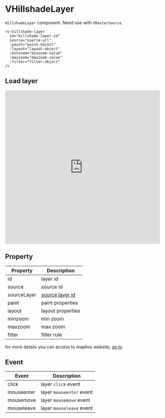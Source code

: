 # VHillshadeLayer

`HillshadeLayer` component. Need use with `VRasterSource`.

```
<v-hillshade-layer
  id="hillshade-layer-id"
  source="source-url"
  :paint="paint-object"
  :layout="layout-object"
  :minzoom="minzoom-value"
  :maxzoom="maxzoom-value"
  :filter="filter-object"
/>
```

## Load layer

<iframe src="https://codesandbox.io/embed/vmap-examples-mnqjgn?fontsize=14&hidenavigation=1&initialpath=%2Fvlayer%2Fvhillshadelayer%2Fbasic&module=%2Fsrc%2Fviews%2Fvlayer%2Fvhillshadelayer%2FBasic.vue&theme=dark"
     style="width:100%; height:500px; border:0; border-radius: 4px; overflow:hidden;"
     title="vmap examples"
     allow="accelerometer; ambient-light-sensor; camera; encrypted-media; geolocation; gyroscope; hid; microphone; midi; payment; usb; vr; xr-spatial-tracking"
     sandbox="allow-forms allow-modals allow-popups allow-presentation allow-same-origin allow-scripts"
   ></iframe>

## Property

| Property    | Description                                                            |
| ----------- | ---------------------------------------------------------------------- |
| id          | layer id                                                               |
| source      | source id                                                              |
| sourceLayer | [source layer id](https://docs.mapbox.com/help/glossary/source-layer/) |
| paint       | paint properties                                                       |
| layout      | layout properties                                                      |
| minzoom     | min zoom                                                               |
| maxzoom     | max zoom                                                               |
| filter      | filter rule                                                            |

for more details you can access to mapbox website, [go to](https://docs.mapbox.com/mapbox-gl-js/style-spec/layers/#hillshade)

## Event

| Event      | Description              |
| ---------- | ------------------------ |
| click      | layer `click` event      |
| mouseenter | layer `mouseenter` event |
| mousemove  | layer `mousemove` event  |
| mouseleave | layer `mouseleave` event |
